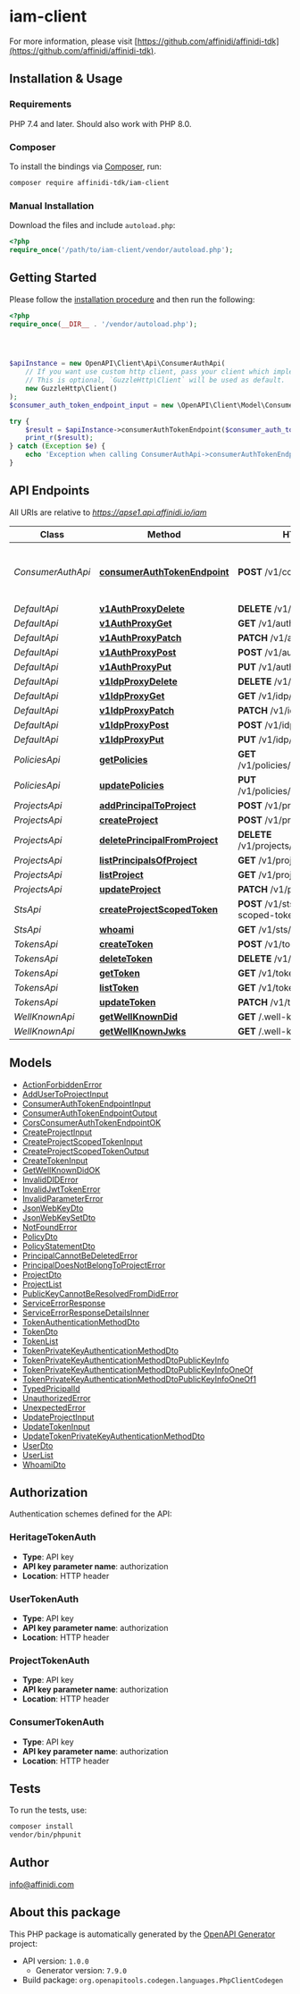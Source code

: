 # iam-client

For more information, please visit [https://github.com/affinidi/affinidi-tdk](https://github.com/affinidi/affinidi-tdk).

## Installation & Usage

### Requirements

PHP 7.4 and later.
Should also work with PHP 8.0.

### Composer

To install the bindings via [Composer](https://getcomposer.org/), run:

```bash
composer require affinidi-tdk/iam-client
```

### Manual Installation

Download the files and include `autoload.php`:

```php
<?php
require_once('/path/to/iam-client/vendor/autoload.php');
```

## Getting Started

Please follow the [installation procedure](#installation--usage) and then run the following:

```php
<?php
require_once(__DIR__ . '/vendor/autoload.php');




$apiInstance = new OpenAPI\Client\Api\ConsumerAuthApi(
    // If you want use custom http client, pass your client which implements `GuzzleHttp\ClientInterface`.
    // This is optional, `GuzzleHttp\Client` will be used as default.
    new GuzzleHttp\Client()
);
$consumer_auth_token_endpoint_input = new \OpenAPI\Client\Model\ConsumerAuthTokenEndpointInput(); // \OpenAPI\Client\Model\ConsumerAuthTokenEndpointInput | ConsumerAuthTokenEndpoint

try {
    $result = $apiInstance->consumerAuthTokenEndpoint($consumer_auth_token_endpoint_input);
    print_r($result);
} catch (Exception $e) {
    echo 'Exception when calling ConsumerAuthApi->consumerAuthTokenEndpoint: ', $e->getMessage(), PHP_EOL;
}

```

## API Endpoints

All URIs are relative to *https://apse1.api.affinidi.io/iam*

| Class             | Method                                                                                 | HTTP request                                     | Description                           |
| ----------------- | -------------------------------------------------------------------------------------- | ------------------------------------------------ | ------------------------------------- |
| _ConsumerAuthApi_ | [**consumerAuthTokenEndpoint**](docs/Api/ConsumerAuthApi.md#consumerauthtokenendpoint) | **POST** /v1/consumer/oauth2/token               | The Consumer OAuth 2.0 Token Endpoint |
| _DefaultApi_      | [**v1AuthProxyDelete**](docs/Api/DefaultApi.md#v1authproxydelete)                      | **DELETE** /v1/auth/{proxy+}                     |
| _DefaultApi_      | [**v1AuthProxyGet**](docs/Api/DefaultApi.md#v1authproxyget)                            | **GET** /v1/auth/{proxy+}                        |
| _DefaultApi_      | [**v1AuthProxyPatch**](docs/Api/DefaultApi.md#v1authproxypatch)                        | **PATCH** /v1/auth/{proxy+}                      |
| _DefaultApi_      | [**v1AuthProxyPost**](docs/Api/DefaultApi.md#v1authproxypost)                          | **POST** /v1/auth/{proxy+}                       |
| _DefaultApi_      | [**v1AuthProxyPut**](docs/Api/DefaultApi.md#v1authproxyput)                            | **PUT** /v1/auth/{proxy+}                        |
| _DefaultApi_      | [**v1IdpProxyDelete**](docs/Api/DefaultApi.md#v1idpproxydelete)                        | **DELETE** /v1/idp/{proxy+}                      |
| _DefaultApi_      | [**v1IdpProxyGet**](docs/Api/DefaultApi.md#v1idpproxyget)                              | **GET** /v1/idp/{proxy+}                         |
| _DefaultApi_      | [**v1IdpProxyPatch**](docs/Api/DefaultApi.md#v1idpproxypatch)                          | **PATCH** /v1/idp/{proxy+}                       |
| _DefaultApi_      | [**v1IdpProxyPost**](docs/Api/DefaultApi.md#v1idpproxypost)                            | **POST** /v1/idp/{proxy+}                        |
| _DefaultApi_      | [**v1IdpProxyPut**](docs/Api/DefaultApi.md#v1idpproxyput)                              | **PUT** /v1/idp/{proxy+}                         |
| _PoliciesApi_     | [**getPolicies**](docs/Api/PoliciesApi.md#getpolicies)                                 | **GET** /v1/policies/principals/{principalId}    |
| _PoliciesApi_     | [**updatePolicies**](docs/Api/PoliciesApi.md#updatepolicies)                           | **PUT** /v1/policies/principals/{principalId}    |
| _ProjectsApi_     | [**addPrincipalToProject**](docs/Api/ProjectsApi.md#addprincipaltoproject)             | **POST** /v1/projects/principals                 |
| _ProjectsApi_     | [**createProject**](docs/Api/ProjectsApi.md#createproject)                             | **POST** /v1/projects                            |
| _ProjectsApi_     | [**deletePrincipalFromProject**](docs/Api/ProjectsApi.md#deleteprincipalfromproject)   | **DELETE** /v1/projects/principals/{principalId} |
| _ProjectsApi_     | [**listPrincipalsOfProject**](docs/Api/ProjectsApi.md#listprincipalsofproject)         | **GET** /v1/projects/principals                  |
| _ProjectsApi_     | [**listProject**](docs/Api/ProjectsApi.md#listproject)                                 | **GET** /v1/projects                             |
| _ProjectsApi_     | [**updateProject**](docs/Api/ProjectsApi.md#updateproject)                             | **PATCH** /v1/projects/{projectId}               |
| _StsApi_          | [**createProjectScopedToken**](docs/Api/StsApi.md#createprojectscopedtoken)            | **POST** /v1/sts/create-project-scoped-token     |
| _StsApi_          | [**whoami**](docs/Api/StsApi.md#whoami)                                                | **GET** /v1/sts/whoami                           |
| _TokensApi_       | [**createToken**](docs/Api/TokensApi.md#createtoken)                                   | **POST** /v1/tokens                              |
| _TokensApi_       | [**deleteToken**](docs/Api/TokensApi.md#deletetoken)                                   | **DELETE** /v1/tokens/{tokenId}                  |
| _TokensApi_       | [**getToken**](docs/Api/TokensApi.md#gettoken)                                         | **GET** /v1/tokens/{tokenId}                     |
| _TokensApi_       | [**listToken**](docs/Api/TokensApi.md#listtoken)                                       | **GET** /v1/tokens                               |
| _TokensApi_       | [**updateToken**](docs/Api/TokensApi.md#updatetoken)                                   | **PATCH** /v1/tokens/{tokenId}                   |
| _WellKnownApi_    | [**getWellKnownDid**](docs/Api/WellKnownApi.md#getwellknowndid)                        | **GET** /.well-known/did.json                    |
| _WellKnownApi_    | [**getWellKnownJwks**](docs/Api/WellKnownApi.md#getwellknownjwks)                      | **GET** /.well-known/jwks.json                   |

## Models

- [ActionForbiddenError](docs/Model/ActionForbiddenError.md)
- [AddUserToProjectInput](docs/Model/AddUserToProjectInput.md)
- [ConsumerAuthTokenEndpointInput](docs/Model/ConsumerAuthTokenEndpointInput.md)
- [ConsumerAuthTokenEndpointOutput](docs/Model/ConsumerAuthTokenEndpointOutput.md)
- [CorsConsumerAuthTokenEndpointOK](docs/Model/CorsConsumerAuthTokenEndpointOK.md)
- [CreateProjectInput](docs/Model/CreateProjectInput.md)
- [CreateProjectScopedTokenInput](docs/Model/CreateProjectScopedTokenInput.md)
- [CreateProjectScopedTokenOutput](docs/Model/CreateProjectScopedTokenOutput.md)
- [CreateTokenInput](docs/Model/CreateTokenInput.md)
- [GetWellKnownDidOK](docs/Model/GetWellKnownDidOK.md)
- [InvalidDIDError](docs/Model/InvalidDIDError.md)
- [InvalidJwtTokenError](docs/Model/InvalidJwtTokenError.md)
- [InvalidParameterError](docs/Model/InvalidParameterError.md)
- [JsonWebKeyDto](docs/Model/JsonWebKeyDto.md)
- [JsonWebKeySetDto](docs/Model/JsonWebKeySetDto.md)
- [NotFoundError](docs/Model/NotFoundError.md)
- [PolicyDto](docs/Model/PolicyDto.md)
- [PolicyStatementDto](docs/Model/PolicyStatementDto.md)
- [PrincipalCannotBeDeletedError](docs/Model/PrincipalCannotBeDeletedError.md)
- [PrincipalDoesNotBelongToProjectError](docs/Model/PrincipalDoesNotBelongToProjectError.md)
- [ProjectDto](docs/Model/ProjectDto.md)
- [ProjectList](docs/Model/ProjectList.md)
- [PublicKeyCannotBeResolvedFromDidError](docs/Model/PublicKeyCannotBeResolvedFromDidError.md)
- [ServiceErrorResponse](docs/Model/ServiceErrorResponse.md)
- [ServiceErrorResponseDetailsInner](docs/Model/ServiceErrorResponseDetailsInner.md)
- [TokenAuthenticationMethodDto](docs/Model/TokenAuthenticationMethodDto.md)
- [TokenDto](docs/Model/TokenDto.md)
- [TokenList](docs/Model/TokenList.md)
- [TokenPrivateKeyAuthenticationMethodDto](docs/Model/TokenPrivateKeyAuthenticationMethodDto.md)
- [TokenPrivateKeyAuthenticationMethodDtoPublicKeyInfo](docs/Model/TokenPrivateKeyAuthenticationMethodDtoPublicKeyInfo.md)
- [TokenPrivateKeyAuthenticationMethodDtoPublicKeyInfoOneOf](docs/Model/TokenPrivateKeyAuthenticationMethodDtoPublicKeyInfoOneOf.md)
- [TokenPrivateKeyAuthenticationMethodDtoPublicKeyInfoOneOf1](docs/Model/TokenPrivateKeyAuthenticationMethodDtoPublicKeyInfoOneOf1.md)
- [TypedPricipalId](docs/Model/TypedPricipalId.md)
- [UnauthorizedError](docs/Model/UnauthorizedError.md)
- [UnexpectedError](docs/Model/UnexpectedError.md)
- [UpdateProjectInput](docs/Model/UpdateProjectInput.md)
- [UpdateTokenInput](docs/Model/UpdateTokenInput.md)
- [UpdateTokenPrivateKeyAuthenticationMethodDto](docs/Model/UpdateTokenPrivateKeyAuthenticationMethodDto.md)
- [UserDto](docs/Model/UserDto.md)
- [UserList](docs/Model/UserList.md)
- [WhoamiDto](docs/Model/WhoamiDto.md)

## Authorization

Authentication schemes defined for the API:

### HeritageTokenAuth

- **Type**: API key
- **API key parameter name**: authorization
- **Location**: HTTP header

### UserTokenAuth

- **Type**: API key
- **API key parameter name**: authorization
- **Location**: HTTP header

### ProjectTokenAuth

- **Type**: API key
- **API key parameter name**: authorization
- **Location**: HTTP header

### ConsumerTokenAuth

- **Type**: API key
- **API key parameter name**: authorization
- **Location**: HTTP header

## Tests

To run the tests, use:

```bash
composer install
vendor/bin/phpunit
```

## Author

info@affinidi.com

## About this package

This PHP package is automatically generated by the [OpenAPI Generator](https://openapi-generator.tech) project:

- API version: `1.0.0`
  - Generator version: `7.9.0`
- Build package: `org.openapitools.codegen.languages.PhpClientCodegen`
